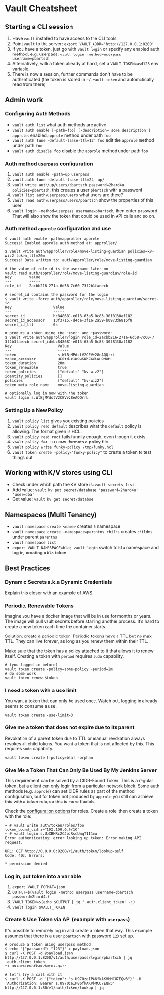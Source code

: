 # Vault Cheatsheet

## Starting a CLI session

1. Have `vault` installed to have access to the CLI tools
2. Point `vault` to the server: `export VAULT_ADDR='http://127.0.0.1:8200'`
4. If you have a token, just go with `vault login` or specify any enabled auth method, e.g. userpass: `vault login -method=userpass username=pbartsch`
5. Alternatively, with a token already at hand, set a `VAULT_TOKEN=asd123` env variable.
6. There is now a session, further commands don't have to be authenticated (the token is stored in `~/.vault-token` and automatically read from there)

## Admin work 

### Configuring Auth Methods

* `vault auth list` what auth methods are active
* `vault auth enable [-path=foo] [-description='some description'] approle`: enabled `approle` method under path `foo`
* `vault auth tune -default-lease-ttl=12h foo` edit the `approle` method under path `foo`
* `vault auth disable foo` disable the `approle` method under path `foo`

### Auth method `userpass` configuration

1. `vault auth enable -path=up userpass`
2. `vault auth tune -default-lease-ttl=24h up/`
3. `vault write auth/up/users/pbartsch password=2hard4u policies=pbartsch`, this creates a user `pbartsch` with a password
4. `vault list auth/userpass/users` what users are there?
5. `vault read auth/userpass/users/pbartsch` show the properties of this user
6. `vault login -method=userpass username=pbartsch`, then enter password. That will also show the token that could be used in API calls and so on.

### Auth method `approle` configuration and use

```
$ vault auth enable -path=approller approle
Success! Enabled approle auth method at: approller/

$ vault write auth/approller/role/move-listing-guardian policies=kv-wiz2 token_ttl=20m
Success! Data written to: auth/approller/role/move-listing-guardian

# the value of role_id is the username later on
vault read auth/approller/role/move-listing-guardian/role-id
Key        Value
---        -----
role_id    2acbb216-271a-6d58-7c60-73f2b3faeecb

# secret_id contains the password for the login
$ vault write -force auth/approller/role/move-listing-guardian/secret-id
Key                   Value
---                   -----
secret_id             bc848681-e013-63a5-0c83-30f8130af182
secret_id_accessor    13f37157-d4ce-3f16-2a59-b0973d6816f8
secret_id_ttl         0s

# produce a token using the "user" and "password"
$ vault write auth/approller/login role_id=2acbb216-271a-6d58-7c60-7
3f2b3faeecb secret_id=bc848681-e013-63a5-0c83-30f8130af182
Key                     Value
---                     -----
token                   s.WtBjMPdstV2CEVv28eAQQrrL
token_accessor          HE6tdJz1KSw5DhZ6diuHOMXM
token_duration          20m
token_renewable         true
token_policies          ["default" "kv-wiz2"]
identity_policies       []
policies                ["default" "kv-wiz2"]
token_meta_role_name    move-listing-guardian

# optionally log in now with the token
vault login s.WtBjMPdstV2CEVv28eAQQrrL
```

### Setting Up a New Policy

1. `vault policy list` gives you existing policies
2. `vault policy read default` describes what the `default` policy is allowing. The format given is HCL.
3. `vault policy read root` fails funnily enough, even though it exists.
4. `vault policy fmt FILENAME` formats a policy file
5. `vault policy write funky-policy /tmp/funky.hcl`
6. `vault token create -policy="funky-policy"` to create a token to test things out

## Working with K/V stores using CLI

* Check under which path the KV store is: `vault secrets list`
* Add value: `vault kv put secret/database 'password=2hard4u' 'user=dba'`
* Get value: `vault kv get secret/databse`

## Namespaces (Multi Tenancy)

* `vault namespace create <name>` creates a namespace
* `vault namespace create -namespace=parentns chilns` creates `childns` under parent `parentns`
* `vault namespace list`
* `export VAULT_NAMESPACE=bla; vault login` switch to `bla` namespace and log in, creating a `bla` token

## Best Practices

### Dynamic Secrets a.k.a Dynamic Credentials

Explain this closer with an example of AWS.

### Periodic, Renewable Tokens

Imagine you have a docker image that will be in use for months or years. The image will pull vault secrets before starting another process. It's hard to create a new token each time the container starts.

Solution: create a periodic token. Periodic tokens have a TTL but no max TTL. They can live forever, as long as you renew them within their TTL.

Make sure that the token has a policy attached to it that allows it to renew itself. Creating a token with `period` requires `sudo` capability.

```
# (you logged in before)
vault token create -policy=some-policy -period=2m
# do some work
vault token renew $token

```

### I need a token with a use limit

You want a token that can only be used once. Watch out, logging in already seems to consume a use.

```
vault token create -use-limit=3
```

### Give me a token that does not expire due to its parent

Revokation of a parent token due to TTL or manual revokation always revokes all child tokens. You want a token that is not affected by this. This requires `sudo` capability.

```
vault token create [-policy=bla] -orphan
```

### Give Me a Token That Can Only Be Used By My Jenkins Server

This requirement can be solved by a CIDR-Bound Token. This is a regular token, but a client can only login from a particular network block.
Some auth methods (e.g. `approle`) can set CIDR rules as part of the method configuration, but for token not produced by `approle` you still can achieve this with a token role, so this is more flexible.

Check the [configuration options](https://www.vaultproject.io/api/auth/token#create-update-token-role) for roles. Create a role, then create a token with the role:

```
~ # vault write auth/token/roles/foo token_bound_cidrs="192.168.0.0/16"
~ # vault login s.UoXBHRc2CJoJRscUmqT1I1uu
Error authenticating: error looking up token: Error making API request.

URL: GET http://0.0.0.0:8200/v1/auth/token/lookup-self
Code: 403. Errors:

* permission denied
```


### Log in, put token into a variable

1. `export VAULT_FORMAT=json`
2. `OUTPUT=$(vault login -method userpass username=pbartsch password=2hard4u)`
3. `VAULT_TOKEN=$(echo $OUTPUT | jq '.auth.client_token' -j)`
4. `vault login $VAULT_TOKEN`

### Create & Use Token via API (example with `userpass`)

It's possible to remotely log in and create a token that way. This example assumes that there is a user `pbartsch` with password `123` set up.

```
# produce a token using userpass method
$ echo '{"password": "123"}' > payload.json
$ curl -X POST -d @payload.json http://127.0.0.1:8200/v1/auth/userpass/login/pbartsch | jq .auth.client_token
"s.U970zeIP86fkAKVbMCU7EQw3"

# let's try a call with it
$ curl -X POST -d '{"token": "s.U970zeIP86fkAKVbMCU7EQw3"}' -H 'Authorization: Bearer s.U970zeIP86fkAKVbMCU7EQw3' http://127.0.0.1:80/v1/auth/token/lookup | jq
```
